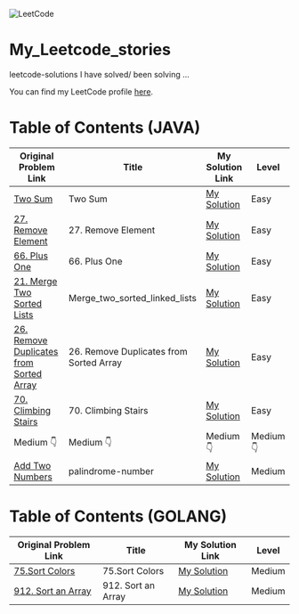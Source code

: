 ![LeetCode](https://img.shields.io/badge/LeetCode-turabaev-brightgreen)

# My_Leetcode_stories
leetcode-solutions I have solved/ been solving ...

You can find my LeetCode profile [here](https://leetcode.com/u/adam_69/).



# Table of Contents (JAVA)

| Original Problem Link       | Title                           | My Solution Link              | Level     |
|-----------------------------|---------------------------------|-------------------------------|-----------|
| [Two Sum](https://leetcode.com/problems/two-sum/) | Two Sum | [My Solution](https://github.com/turabaev69/My_Leetcode_stories/blob/main/Java/easy/Two%20Sum.java) | Easy      |
| [27. Remove Element](https://leetcode.com/problems/remove-element/) | 27. Remove Element | [My Solution](https://github.com/turabaev69/My_Leetcode_stories/blob/main/Java/easy/27.%20Remove%20Element/27_Remove_Element.java) | Easy      |
| [66. Plus One](https://leetcode.com/problems/remove-element/) | 66. Plus One | [My Solution](https://github.com/turabaev69/My_Leetcode_stories/blob/main/Java/easy/66.%20Plus%20One/66_Plus_One.java) | Easy      |
| [21. Merge Two Sorted Lists](https://leetcode.com/problems/merge-two-sorted-lists/) | Merge_two_sorted_linked_lists | [My Solution](https://github.com/turabaev69/My_Leetcode_stories/blob/main/Java/easy/Merge_two_sorted_linked_lists/Merge_two_sorted_linked_lists.java) | Easy      |
| [26. Remove Duplicates from Sorted Array](https://leetcode.com/problems/remove-duplicates-from-sorted-array/) | 26. Remove Duplicates from Sorted Array | [My Solution](https://github.com/turabaev69/My_Leetcode_stories/blob/main/Java/easy/Remove-Duplicates-from-Sorted-Array/Remove_Duplicates_from_Sorted_Array.java) | Easy      |
| [70. Climbing Stairs](https://leetcode.com/problems/climbing-stairs/) | 70. Climbing Stairs | [My Solution](https://github.com/turabaev69/My_Leetcode_stories/tree/main/Java/easy/70.%20Climbing%20Stairs) | Easy      |
|  Medium          👇        |     Medium          👇           |       Medium          👇      |   Medium      👇      |          
| [Add Two Numbers](https://leetcode.com/problems/add-two-numbers/](https://leetcode.com/problems/palindrome-number/)) | palindrome-number              | [My Solution](https://github.com/turabaev69/My_Leetcode_stories/blob/main/Java/medium/Palindrome%20Number.java) | Medium    |



# Table of Contents  (GOLANG)

| Original Problem Link       | Title                           | My Solution Link              | Level     |
|-----------------------------|---------------------------------|-------------------------------|-----------|
| [75.Sort Colors](https://leetcode.com/problems/sort-colors/) | 75.Sort Colors   | [My Solution](https://github.com/turabaev69/My_Leetcode_stories/blob/main/Golang/75.%20Sort%20Colors/Sort-Colors.go) | Medium  |
| [912. Sort an Array](https://leetcode.com/problems/sort-an-array/) | 912. Sort an Array | [My Solution](https://github.com/turabaev69/My_Leetcode_stories/tree/main/Golang/912.%20Sort%20an%20Array) | Medium    |
